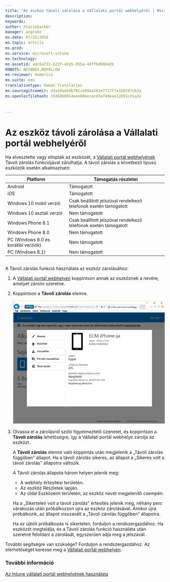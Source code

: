 ```yaml
---
title: "Az eszköz távoli zárolása a Vállalati portál webhelyéről | Microsoft Intune"
description: 
keywords: 
author: Staciebarker
manager: angrobe
ms.date: 07/25/2016
ms.topic: article
ms.prod: 
ms.service: microsoft-intune
ms.technology: 
ms.assetid: adc6af23-b22f-42e5-955a-4dffbdb8b42b
ROBOTS: NOINDEX,NOFOLLOW
ms.reviewer: mamoriss
ms.suite: ems
translationtype: Human Translation
ms.sourcegitcommit: d3a2daebdb781ce99aa103e7717ffa1b0297cb3a
ms.openlocfilehash: 19369b8914eee60eececd3e749eae12891cd1a2e


---
```



# Az eszköz távoli zárolása a Vállalati portál webhelyéről

Ha elvesztette vagy ellopták az eszközét, a [Vállalati portál webhelyének](http://portal.manage.microsoft.com) Távoli zárolás funkciójával zárolhatja. A távoli zárolás a következő típusú eszközök esetén alkalmazható:

Platform  |Támogatás részletei  
---------|---------
Android | Támogatott       
iOS | Támogatott
Windows 10 mobil verzió | Csak beállított jelszóval rendelkező telefonok esetén támogatott     
Windows 10 asztali verzió | Nem támogatott  
Windows Phone 8.1 | Csak beállított jelszóval rendelkező telefonok esetén támogatott
Windows Phone 8.0 | Nem támogatott
PC (Windows 8.0 és korábbi verziók) | Nem támogatott       
PC (Windows 8.1) | Nem támogatott

</br>
A Távoli zárolás funkció használata az eszköz zárolásához:

1.  A [Vállalati portál webhelyen](http://portal.manage.microsoft.com) koppintson annak az eszköznek a nevére, amelyet zárolni szeretne.

2.  Koppintson a **Távoli zárolás** elemre.

    ![remote-lock-option-on-company-portal-website](./media/iwp-screen-with-all-options.png)

3.  Olvassa el a zárolásról szóló figyelmeztető üzenetet, és koppintson a **Távoli zárolás** lehetőségre, így a Vállalati portál webhelye zárolja az eszközt.

    A **Távoli zárolás** elemre való koppintás után megjelenik a „Távoli zárolás függőben” állapot.  Ha a távoli zárolás sikeres, az állapot a „Sikeres volt a távoli zárolás” állapotra változik.

    A Távoli zárolás állapota három helyen jelenik meg:

    * A webhely értesítési területén.
    * Az eszköz Részletek lapján.
    * Az oldal Eszközeim területén, az eszköz nevét megjelenítő csempén.

    Ha a „Sikertelen volt a távoli zárolás” értesítés jelenik meg, néhány perc várakozás után próbálkozzon újra az eszköz zárolásával. Amikor újra próbálkozik, az állapot visszavált a „Távoli zárolás függőben” állapotra.

    Ha az újbóli próbálkozás is sikertelen, forduljon a rendszergazdához. Ha eszközét megtalálja, és a Távoli zárolás funkció használata után szeretné feloldani a zárolását, egyszerűen adja meg a jelszavát.

További segítségre van szüksége? Forduljon a rendszergazdához. Az elérhetőségét keresse meg a [Vállalati portál webhelyén](http://portal.manage.microsoft.com).

### További információ
[Az Intune vállalati portál webhelyének használata](using-the-intune-company-portal-website.md)



<!--HONumber=Aug16_HO4-->


